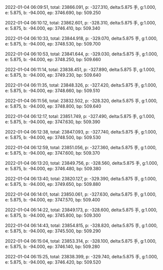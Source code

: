 2022-01-04 06:09:51, total: 23866.091, p: -327.310, delta:5.875 手, g:1.000, e: 5.875, b: -94.000, ep: 3746.690, bp: 509.250

2022-01-04 06:10:12, total: 23862.601, p: -328.310, delta:5.875 手, g:1.000, e: 5.875, b: -94.000, ep: 3746.410, bp: 509.340

2022-01-04 06:10:33, total: 23844.918, p: -329.070, delta:5.875 手, g:1.000, e: 5.875, b: -94.000, ep: 3748.530, bp: 509.700

2022-01-04 06:10:53, total: 23841.644, p: -329.030, delta:5.875 手, g:1.000, e: 5.875, b: -94.000, ep: 3748.250, bp: 509.660

2022-01-04 06:11:14, total: 23838.451, p: -327.890, delta:5.875 手, g:1.000, e: 5.875, b: -94.000, ep: 3749.230, bp: 509.640

2022-01-04 06:11:35, total: 23848.326, p: -327.420, delta:5.875 手, g:1.000, e: 5.875, b: -94.000, ep: 3748.660, bp: 509.510

2022-01-04 06:11:56, total: 23832.502, p: -328.320, delta:5.875 手, g:1.000, e: 5.875, b: -94.000, ep: 3748.800, bp: 509.640

2022-01-04 06:12:17, total: 23851.749, p: -327.490, delta:5.875 手, g:1.000, e: 5.875, b: -94.000, ep: 3747.630, bp: 509.390

2022-01-04 06:12:38, total: 23847.093, p: -327.740, delta:5.875 手, g:1.000, e: 5.875, b: -94.000, ep: 3748.500, bp: 509.530

2022-01-04 06:12:59, total: 23851.056, p: -327.360, delta:5.875 手, g:1.000, e: 5.875, b: -94.000, ep: 3747.600, bp: 509.370

2022-01-04 06:13:20, total: 23849.756, p: -328.560, delta:5.875 手, g:1.000, e: 5.875, b: -94.000, ep: 3746.480, bp: 509.380

2022-01-04 06:13:40, total: 23820.127, p: -329.390, delta:5.875 手, g:1.000, e: 5.875, b: -94.000, ep: 3749.650, bp: 509.880

2022-01-04 06:14:01, total: 23850.061, p: -327.630, delta:5.875 手, g:1.000, e: 5.875, b: -94.000, ep: 3747.570, bp: 509.400

2022-01-04 06:14:22, total: 23849.173, p: -328.600, delta:5.875 手, g:1.000, e: 5.875, b: -94.000, ep: 3745.800, bp: 509.300

2022-01-04 06:14:43, total: 23854.815, p: -328.820, delta:5.875 手, g:1.000, e: 5.875, b: -94.000, ep: 3745.500, bp: 509.290

2022-01-04 06:15:04, total: 23853.314, p: -328.100, delta:5.875 手, g:1.000, e: 5.875, b: -94.000, ep: 3746.140, bp: 509.280

2022-01-04 06:15:25, total: 23838.399, p: -329.740, delta:5.875 手, g:1.000, e: 5.875, b: -94.000, ep: 3746.420, bp: 509.520